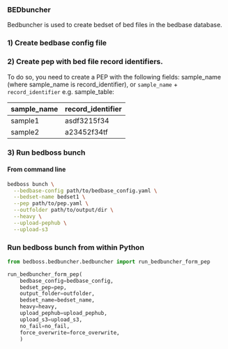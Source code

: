 ### BEDbuncher

Bedbuncher is used to create bedset of bed files in the bedbase database.

### 1) Create bedbase config file
### 2) Create pep with bed file record identifiers.
To do so, you need to create a PEP with the following fields: sample_name (where sample_name is record_identifier), or `sample_name` + `record_identifier`
e.g. sample_table:

| sample_name | record_identifier |
|----------|----------|
| sample1 | asdf3215f34 |
| sample2 | a23452f34tf | 

### 3) Run bedboss bunch
#### From command line
```bash
bedboss bunch \
  --bedbase-config path/to/bedbase_config.yaml \
  --bedset-name bedset1 \
  --pep path/to/pep.yaml \
  --outfolder path/to/output/dir \
  --heavy \
  --upload-pephub \
  --upload-s3 
```

### Run bedboss bunch from within Python
```python
from bedboss.bedbuncher.bedbuncher import run_bedbuncher_form_pep

run_bedbuncher_form_pep(
    bedbase_config=bedbase_config,
    bedset_pep=pep,
    output_folder=outfolder,
    bedset_name=bedset_name,
    heavy=heavy,
    upload_pephub=upload_pephub,
    upload_s3=upload_s3,
    no_fail=no_fail,
    force_overwrite=force_overwrite,
    )
```